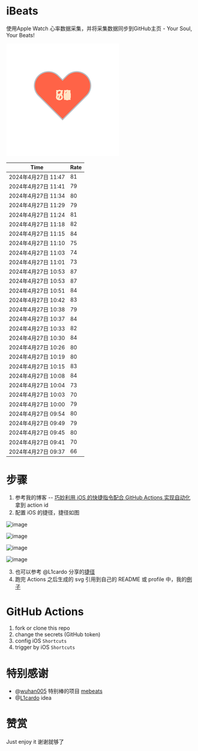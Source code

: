 # iBeats
使用Apple Watch 心率数据采集，并将采集数据同步到GitHub主页 - Your Soul, Your Beats!

![](./files/heart.svg)

<!--START_SECTION:my_heart_rate-->
| Time | Rate | 
 | ---- | ---- | 
| 2024年4月27日 11:47 | 81 |
| 2024年4月27日 11:41 | 79 |
| 2024年4月27日 11:34 | 80 |
| 2024年4月27日 11:29 | 79 |
| 2024年4月27日 11:24 | 81 |
| 2024年4月27日 11:18 | 82 |
| 2024年4月27日 11:15 | 84 |
| 2024年4月27日 11:10 | 75 |
| 2024年4月27日 11:03 | 74 |
| 2024年4月27日 11:01 | 73 |
| 2024年4月27日 10:53 | 87 |
| 2024年4月27日 10:53 | 87 |
| 2024年4月27日 10:51 | 84 |
| 2024年4月27日 10:42 | 83 |
| 2024年4月27日 10:38 | 79 |
| 2024年4月27日 10:37 | 84 |
| 2024年4月27日 10:33 | 82 |
| 2024年4月27日 10:30 | 84 |
| 2024年4月27日 10:26 | 80 |
| 2024年4月27日 10:19 | 80 |
| 2024年4月27日 10:15 | 83 |
| 2024年4月27日 10:08 | 84 |
| 2024年4月27日 10:04 | 73 |
| 2024年4月27日 10:03 | 70 |
| 2024年4月27日 10:00 | 79 |
| 2024年4月27日 09:54 | 80 |
| 2024年4月27日 09:49 | 79 |
| 2024年4月27日 09:45 | 80 |
| 2024年4月27日 09:41 | 70 |
| 2024年4月27日 09:37 | 66 |

<!--END_SECTION:my_heart_rate-->

# 步骤
1. 参考我的博客 -- [巧妙利用 iOS 的快捷指令配合 GitHub Actions 实现自动化](https://github.com/yihong0618/gitblog/issues/198) 拿到 action id
2. 配置 iOS 的捷径，捷径如图

![image](https://user-images.githubusercontent.com/15976103/122154218-0db0b480-ce97-11eb-93bb-5aec07c558dc.png)

![image](https://user-images.githubusercontent.com/15976103/122154236-186b4980-ce97-11eb-8e4b-70551a0391ae.png)

![image](https://user-images.githubusercontent.com/15976103/122154268-2d47dd00-ce97-11eb-902e-3acf292265a9.png)

![image](https://user-images.githubusercontent.com/15976103/122174055-fa144680-ceb4-11eb-9be2-3eb83cd516f7.png)

3. 也可以参考 @L1cardo 分享的[捷径](https://www.icloud.com/shortcuts/6ab6047b459c41ad822ad6b94b1c03d4)
4. 跑完 Actions 之后生成的 svg 引用到自己的 README 或 profile 中，我的[例子](https://github.com/yihong0618) 

# GitHub Actions

1. fork or clone this repo
2. change the secrets (GitHub token)
3. config iOS `Shortcuts` 
4. trigger by iOS `Shortcuts`

# 特别感谢
- @[wuhan005](https://github.com/wuhan005) 特别棒的项目 [mebeats](https://github.com/wuhan005/mebeats)
- @[L1cardo](https://github.com/L1cardo) idea

# 赞赏
Just enjoy it
谢谢就够了
